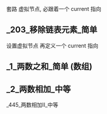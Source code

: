 套路
虚拟节点, 必跟着一个 current 指向


## _203_移除链表元素_简单

设置虚拟节点
再定义一个 current 指向


## _1_两数之和_简单 (数组)

## _2_两数相加_中等


_445_两数相加II_中等
